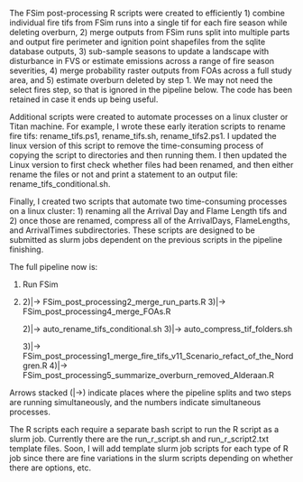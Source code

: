 The FSim post-processing R scripts were created to efficiently 1) combine individual fire tifs from FSim runs into a single tif for each fire season while deleting overburn, 2) merge outputs from FSim runs split into multiple parts and output fire perimeter and ignition point shapefiles from the sqlite database outputs, 3) sub-sample seasons to update a landscape with disturbance in FVS or estimate emissions across a range of fire season severities, 4) merge probability raster outputs from FOAs across a full study area, and 5) estimate overburn deleted by step 1. We may not need the select fires step, so that is ignored in the pipeline below. The code has been retained in case it ends up being useful. 

Additional scripts were created to automate processes on a linux cluster or Titan machine. For example, I wrote these early iteration scripts to rename fire tifs: rename_tifs.ps1, rename_tifs.sh, rename_tifs2.ps1. I updated the linux version of this script to remove the time-consuming process of copying the script to directories and then running them. I then updated the Linux version to first check whether files had been renamed, and then either rename the files or not and print a statement to an output file: rename_tifs_conditional.sh.

Finally, I created two scripts that automate two time-consuming processes on a linux cluster: 1) renaming all the Arrival Day and Flame Length tifs and 2) once those are renamed, compress all of the ArrivalDays, FlameLengths, and ArrivalTimes subdirectories. These scripts are designed to be submitted as slurm jobs dependent on the previous scripts in the pipeline finishing. 

The full pipeline now is: 
1) Run FSim
2) 2)|-> FSim_post_processing2_merge_run_parts.R 3)|-> FSim_post_processing4_merge_FOAs.R

   2)|-> auto_rename_tifs_conditional.sh         3)|-> auto_compress_tif_folders.sh

   3)|-> FSim_post_processing1_merge_fire_tifs_v11_Scenario_refact_of_the_Nordgren.R 4)|-> FSim_post_processing5_summarize_overburn_removed_Alderaan.R

Arrows stacked (|->) indicate places where the pipeline splits and two steps are running simultaneously, and the numbers indicate simultaneous processes. 

The R scripts each require a separate bash script to run the R script as a slurm job. Currently there are the run_r_script.sh and run_r_script2.txt template files. Soon, I will add template slurm job scripts for each type of R job since there are fine variations in the slurm scripts depending on whether there are options, etc. 

